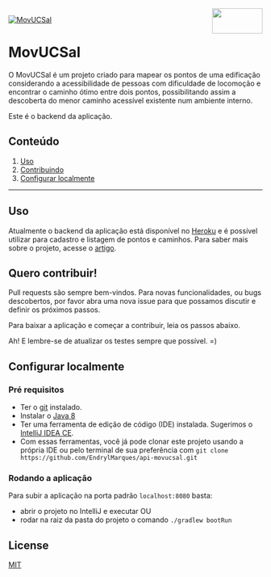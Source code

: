<a href="https://muv-ucsal.herokuapp.com/" target="_blank">
<img align="right" src="https://image.flaticon.com/icons/svg/1246/1246264.svg" width="100" height="50">
</a>

[![MovUCSal](https://circleci.com/gh/EndrylMarques/api-movucsal.svg?style=shield&color=ffaadd)](https://github.com/EndrylMarques/api-movucsal)

# MovUCSal

O MovUCSal é um projeto criado para mapear os pontos de uma edificação considerando a acessibilidade de pessoas com dificuldade de locomoção e encontrar o caminho ótimo entre dois pontos, possibilitando assim a descoberta do menor caminho acessível existente num ambiente interno.

Este é o backend da aplicação.

## Conteúdo

1. [Uso](#uso)
2. [Contribuindo](#quero-contribuir)
3. [Configurar localmente](#configurar-local) 


---

## Uso
Atualmente o backend da aplicação está disponível no [Heroku]() e é possível utilizar para cadastro e listagem de pontos e caminhos. Para saber mais sobre o projeto, acesse o [artigo](link).


## Quero contribuir!
Pull requests são sempre bem-vindos. Para novas funcionalidades, ou bugs descobertos, por favor abra uma nova issue para que possamos discutir e definir os próximos passos.

Para baixar a aplicação e começar a contribuir, leia os passos abaixo.

Ah! E lembre-se de atualizar os testes sempre que possível. =)


## Configurar localmente

### Pré requisitos
- Ter o [git](https://git-scm.com/downloads) instalado. 
- Instalar o [Java 8](https://www.java.com/en/download/help/index_installing.html)
- Ter uma ferramenta de edição de código (IDE) instalada. Sugerimos o [IntelliJ IDEA CE](https://www.jetbrains.com/idea/download).
- Com essas ferramentas, você já pode clonar este projeto usando a própria IDE ou pelo terminal de sua preferência com `git clone https://github.com/EndrylMarques/api-movucsal.git`

### Rodando a aplicação
Para subir a aplicação na porta padrão `localhost:8080` basta:
- abrir o projeto no IntelliJ e executar OU
- rodar na raiz da pasta do projeto o comando `./gradlew bootRun`


## License
[MIT](https://choosealicense.com/licenses/mit/)
